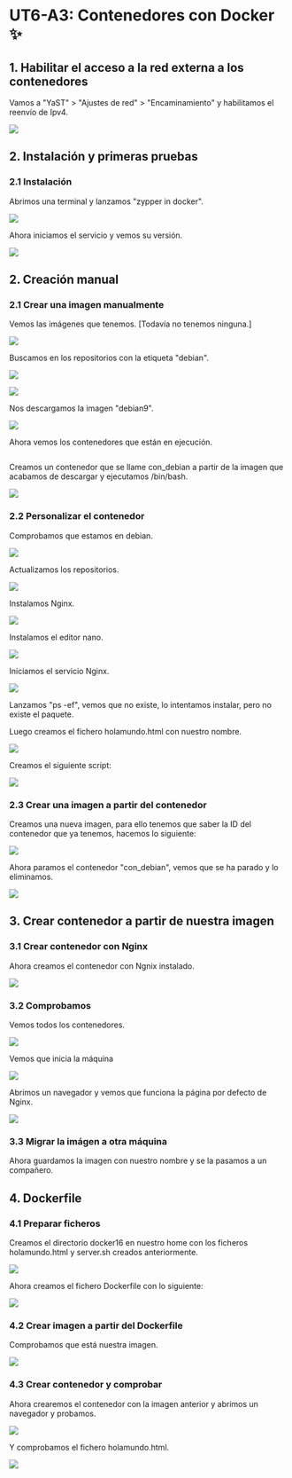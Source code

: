 # UT6-A3: Contenedores con Docker :sparkles:



## 1. Habilitar el acceso a la red externa a los contenedores



Vamos a "YaST" > "Ajustes de red" > "Encaminamiento" y habilitamos el 
reenvío de Ipv4.



![](img/8.png)



## 2. Instalación y primeras pruebas

### 2.1 Instalación



Abrimos una terminal y lanzamos "zypper in docker".



![](img/2.png)



Ahora iniciamos el servicio y vemos su versión.



![](img/3.png)



## 2. Creación manual

### 2.1 Crear una imagen manualmente



Vemos las imágenes que tenemos. [Todavía no tenemos ninguna.]



![](img/4.png)



Buscamos en los repositorios con la etiqueta "debian".



![](img/9.png)

![](img/10.png)



Nos descargamos la imagen "debian9".



![](img/11.png)



Ahora vemos los contenedores que están en ejecución.



![]()



Creamos un contenedor que se llame con_debian a partir de la imagen que 
acabamos de descargar y ejecutamos /bin/bash.



![](img/12.png)



### 2.2 Personalizar el contenedor



Comprobamos que estamos en debian.



![](img/13.png)



Actualizamos los repositorios.



![](img/14.png)



Instalamos Nginx.



![](img/15.png)



Instalamos el editor nano.



![](img/16.png)



Iniciamos el servicio Nginx.



![](img/17.png)



Lanzamos "ps -ef", vemos que no existe, lo intentamos instalar, pero no 
existe el paquete.



Luego creamos el fichero holamundo.html con nuestro nombre.



![](img/18.png)



Creamos el siguiente script:



![](img/51.png)



### 2.3 Crear una imagen a partir del contenedor

Creamos una nueva imagen, para ello tenemos que saber la ID del 
contenedor que ya tenemos, hacemos lo siguiente:



![](img/31.png)



Ahora paramos el contenedor "con_debian", vemos que se ha parado y lo 
eliminamos.



![](img/34.png)



## 3. Crear contenedor a partir de nuestra imagen

### 3.1 Crear contenedor con Nginx



Ahora creamos el contenedor con Ngnix instalado.



![](img/41.png)



### 3.2 Comprobamos

Vemos todos los contenedores.



![](img/42.png)



Vemos que inicia la máquina



![](img/46.png)



Abrimos un navegador y vemos que funciona la página por defecto de Nginx.



![](img/48.png)



### 3.3 Migrar la imágen a otra máquina

Ahora guardamos la imagen con nuestro nombre y se la pasamos a un 
compañero.



## 4. Dockerfile

### 4.1 Preparar ficheros



Creamos el directorio docker16 en nuestro home con los ficheros 
holamundo.html y server.sh creados anteriormente.



![](img/50.png)



Ahora creamos el fichero Dockerfile con lo siguiente:



![](img/49.png)



### 4.2 Crear imagen a partir del Dockerfile

Comprobamos que está nuestra imagen.

![](img/52.png)





### 4.3 Crear contenedor y comprobar



Ahora crearemos el contenedor con la imagen anterior y abrimos un 
navegador y probamos.

![](img/48.png)



Y comprobamos el fichero holamundo.html.



![](img/52.png)




